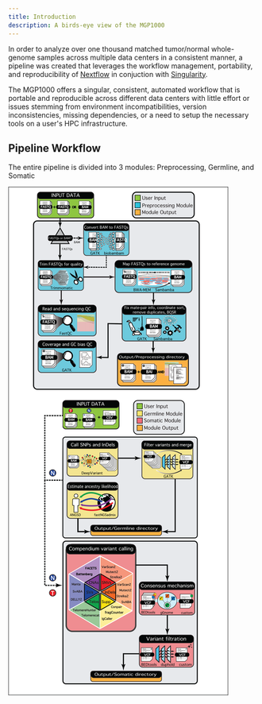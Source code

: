 ```yaml
---
title: Introduction
description: A birds-eye view of the MGP1000
---
```


In order to analyze over one thousand matched tumor/normal whole-genome samples across multiple data centers in a consistent manner, a pipeline was created that leverages the workflow management, portability, and reproducibility of [Nextflow](http://www.nextflow.io/) in conjuction with [Singularity](https://sylabs.io/docs/).

The MGP1000 offers a singular, consistent, automated workflow that is portable and reproducible across different data centers with little effort or issues stemming from environment incompatibilities, version inconsistencies, missing dependencies, or a need to setup the necessary tools on a user's HPC infrastructure.

## Pipeline Workflow

The entire pipeline is divided into 3 modules: Preprocessing, Germline, and Somatic

 <img src="https://github.com/pblaney/mgp1000-docs/raw/main/src/assets/pipelineFlowArchitecture.png" alt="Pipeline Workflow">
